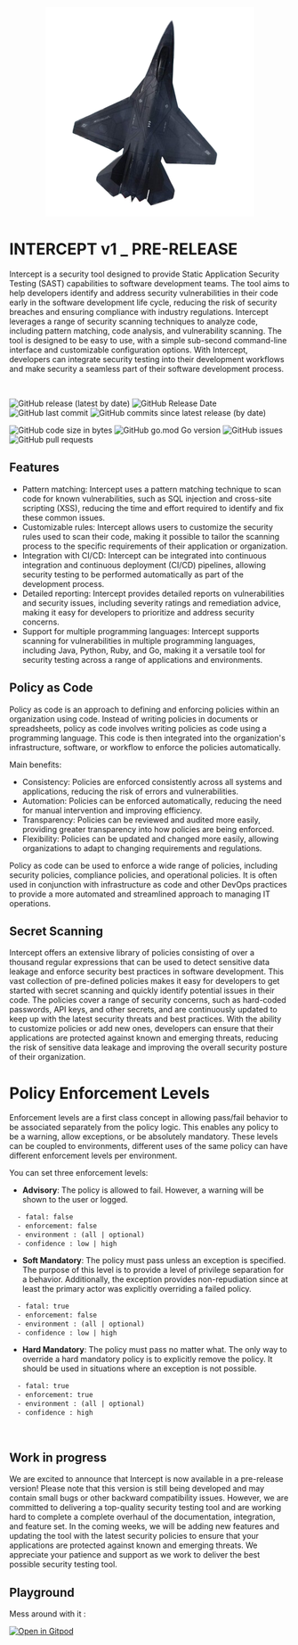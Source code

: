 <p align="center">

<img src="static/interceptv1.png" width="375">

</p>

# INTERCEPT v1 _ PRE-RELEASE

Intercept is a security tool designed to provide Static Application Security Testing (SAST) capabilities to software development teams. The tool aims to help developers identify and address security vulnerabilities in their code early in the software development life cycle, reducing the risk of security breaches and ensuring compliance with industry regulations. Intercept leverages a range of security scanning techniques to analyze code, including pattern matching, code analysis, and vulnerability scanning. The tool is designed to be easy to use, with a simple sub-second command-line interface and customizable configuration options. With Intercept, developers can integrate security testing into their development workflows and make security a seamless part of their software development process.

<br>


![GitHub release (latest by date)](https://img.shields.io/github/v/release/xfhg/intercept)
![GitHub Release Date](https://img.shields.io/github/release-date/xfhg/intercept)
![GitHub last commit](https://img.shields.io/github/last-commit/xfhg/intercept)
![GitHub commits since latest release (by date)](https://img.shields.io/github/commits-since/xfhg/intercept/latest)

![GitHub code size in bytes](https://img.shields.io/github/languages/code-size/xfhg/intercept)
![GitHub go.mod Go version](https://img.shields.io/github/go-mod/go-version/xfhg/intercept)
![GitHub issues](https://img.shields.io/github/issues-raw/xfhg/intercept)
![GitHub pull requests](https://img.shields.io/github/issues-pr-raw/xfhg/intercept)


## Features


- Pattern matching: Intercept uses a pattern matching technique to scan code for known vulnerabilities, such as SQL injection and cross-site scripting (XSS), reducing the time and effort required to identify and fix these common issues.
- Customizable rules: Intercept allows users to customize the security rules used to scan their code, making it possible to tailor the scanning process to the specific requirements of their application or organization.
- Integration with CI/CD: Intercept can be integrated into continuous integration and continuous deployment (CI/CD) pipelines, allowing security testing to be performed automatically as part of the development process.
- Detailed reporting: Intercept provides detailed reports on vulnerabilities and security issues, including severity ratings and remediation advice, making it easy for developers to prioritize and address security concerns.
- Support for multiple programming languages: Intercept supports scanning for vulnerabilities in multiple programming languages, including Java, Python, Ruby, and Go, making it a versatile tool for security testing across a range of applications and environments.

## Policy as Code

Policy as code is an approach to defining and enforcing policies within an organization using code. Instead of writing policies in documents or spreadsheets, policy as code involves writing policies as code using a programming language. This code is then integrated into the organization's infrastructure, software, or workflow to enforce the policies automatically.

Main benefits:

- Consistency: Policies are enforced consistently across all systems and applications, reducing the risk of errors and vulnerabilities.
- Automation: Policies can be enforced automatically, reducing the need for manual intervention and improving efficiency.
- Transparency: Policies can be reviewed and audited more easily, providing greater transparency into how policies are being enforced.
- Flexibility: Policies can be updated and changed more easily, allowing organizations to adapt to changing requirements and regulations.

Policy as code can be used to enforce a wide range of policies, including security policies, compliance policies, and operational policies. It is often used in conjunction with infrastructure as code and other DevOps practices to provide a more automated and streamlined approach to managing IT operations.

## Secret Scanning

Intercept offers an extensive library of policies consisting of over a thousand regular expressions that can be used to detect sensitive data leakage and enforce security best practices in software development. This vast collection of pre-defined policies makes it easy for developers to get started with secret scanning and quickly identify potential issues in their code. The policies cover a range of security concerns, such as hard-coded passwords, API keys, and other secrets, and are continuously updated to keep up with the latest security threats and best practices. With the ability to customize policies or add new ones, developers can ensure that their applications are protected against known and emerging threats, reducing the risk of sensitive data leakage and improving the overall security posture of their organization.

# Policy Enforcement Levels

Enforcement levels are a first class concept in allowing pass/fail behavior to be associated separately from the policy logic. This enables any policy to be a warning, allow exceptions, or be absolutely mandatory. These levels can be coupled to environments, different uses of the same policy can have different enforcement levels per environment.

You can set three enforcement levels:

- **Advisory**: The policy is allowed to fail. However, a warning will be shown to the user or logged.

```
  - fatal: false
  - enforcement: false
  - environment : (all | optional)
  - confidence : low | high
```

- **Soft Mandatory**: The policy must pass unless an exception is specified. The purpose of this level is to provide a level of privilege separation for a behavior. Additionally, the exception provides non-repudiation since at least the primary actor was explicitly overriding a failed policy.

```
  - fatal: true
  - enforcement: false
  - environment : (all | optional)
  - confidence : low | high
```

- **Hard Mandatory**: The policy must pass no matter what. The only way to override a hard mandatory policy is to explicitly remove the policy. It should be used in situations where an exception is not possible.

```
  - fatal: true
  - enforcement: true
  - environment : (all | optional)
  - confidence : high
```

<br>


## Work in progress

We are excited to announce that Intercept is now available in a pre-release version! Please note that this version is still being developed and may contain small bugs or other backward compatibility issues. However, we are committed to delivering a top-quality security testing tool and are working hard to complete a complete overhaul of the documentation, integration, and feature set. In the coming weeks, we will be adding new features and updating the tool with the latest security policies to ensure that your applications are protected against known and emerging threats. We appreciate your patience and support as we work to deliver the best possible security testing tool.

## Playground

Mess around with it :

[![Open in Gitpod](https://gitpod.io/button/open-in-gitpod.svg)](https://gitpod.io/#https://github.com/xfhg/intercept)




